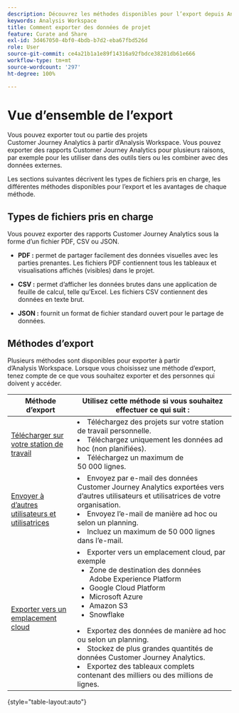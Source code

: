 ```yaml
---
description: Découvrez les méthodes disponibles pour l’export depuis Analysis Workspace.
keywords: Analysis Workspace
title: Comment exporter des données de projet
feature: Curate and Share
exl-id: 3d467050-4bf0-4bdb-b7d2-eba67fbd526d
role: User
source-git-commit: ce4a21b1a1e89f14316a92fbdce38281db61e666
workflow-type: tm+mt
source-wordcount: '297'
ht-degree: 100%

---
```


# Vue d’ensemble de l’export

Vous pouvez exporter tout ou partie des projets Customer Journey Analytics à partir d’Analysis Workspace. Vous pouvez exporter des rapports Customer Journey Analytics pour plusieurs raisons, par exemple pour les utiliser dans des outils tiers ou les combiner avec des données externes.

Les sections suivantes décrivent les types de fichiers pris en charge, les différentes méthodes disponibles pour l’export et les avantages de chaque méthode.

## Types de fichiers pris en charge

Vous pouvez exporter des rapports Customer Journey Analytics sous la forme d’un fichier PDF, CSV ou JSON.

* **PDF :** permet de partager facilement des données visuelles avec les parties prenantes. Les fichiers PDF contiennent tous les tableaux et visualisations affichés (visibles) dans le projet.

* **CSV :** permet d’afficher les données brutes dans une application de feuille de calcul, telle qu’Excel. Les fichiers CSV contiennent des données en texte brut.

* **JSON :** fournit un format de fichier standard ouvert pour le partage de données.

## Méthodes d’export

Plusieurs méthodes sont disponibles pour exporter à partir d’Analysis Workspace. Lorsque vous choisissez une méthode d’export, tenez compte de ce que vous souhaitez exporter et des personnes qui doivent y accéder.

| Méthode d’export | Utilisez cette méthode si vous souhaitez effectuer ce qui suit : |
|---------|----------|
| [Télécharger sur votre station de travail](/help/analysis-workspace/export/download-send.md) | <li>Téléchargez des projets sur votre station de travail personnelle.</li><li>Téléchargez uniquement les données ad hoc (non planifiées).</li> <li>Téléchargez un maximum de 50 000 lignes.</li> <!--true? Are there 2 different options to download to your workstation?--> <!-- is this emailing it? --> |
| [Envoyer à d’autres utilisateurs et utilisatrices](/help/analysis-workspace/export/t-schedule-report.md) | <li>Envoyez par e-mail des données Customer Journey Analytics exportées vers d’autres utilisateurs et utilisatrices de votre organisation.</li><li>Envoyez l’e-mail de manière ad hoc ou selon un planning.</li> <li>Incluez un maximum de 50 000 lignes dans l’e-mail.</li> <!--true?--> |
| [Exporter vers un emplacement cloud](/help/analysis-workspace/export/export-cloud.md) | <li>Exporter vers un emplacement cloud, par exemple <ul><li>Zone de destination des données Adobe Experience Platform</li><li>Google Cloud Platform</li><li>Microsoft Azure</li><li>Amazon S3</li><li>Snowflake</li></ul></li><li>Exportez des données de manière ad hoc ou selon un planning.</li><li>Stockez de plus grandes quantités de données Customer Journey Analytics.</li><li>Exportez des tableaux complets contenant des milliers ou des millions de lignes.<!-- What other things? Wiki talks about things that aren't even possible in Data Warehouse. What are they? --> </li> |

{style="table-layout:auto"}
